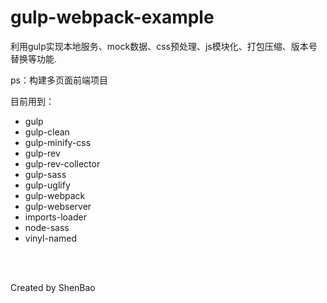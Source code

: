 # gulp-webpack-example

利用gulp实现本地服务、mock数据、css预处理、js模块化、打包压缩、版本号替换等功能.

ps：构建多页面前端项目


目前用到：
- gulp
- gulp-clean
- gulp-minify-css
- gulp-rev
- gulp-rev-collector
- gulp-sass
- gulp-uglify
- gulp-webpack
- gulp-webserver
- imports-loader
- node-sass
- vinyl-named


<br/><br/>

Created by ShenBao